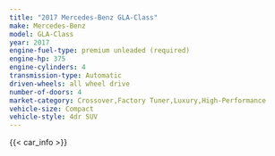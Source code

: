 ```yaml
---
title: "2017 Mercedes-Benz GLA-Class"
make: Mercedes-Benz
model: GLA-Class
year: 2017
engine-fuel-type: premium unleaded (required)
engine-hp: 375
engine-cylinders: 4
transmission-type: Automatic
driven-wheels: all wheel drive
number-of-doors: 4
market-category: Crossover,Factory Tuner,Luxury,High-Performance
vehicle-size: Compact
vehicle-style: 4dr SUV
---
```


{{< car_info >}}
